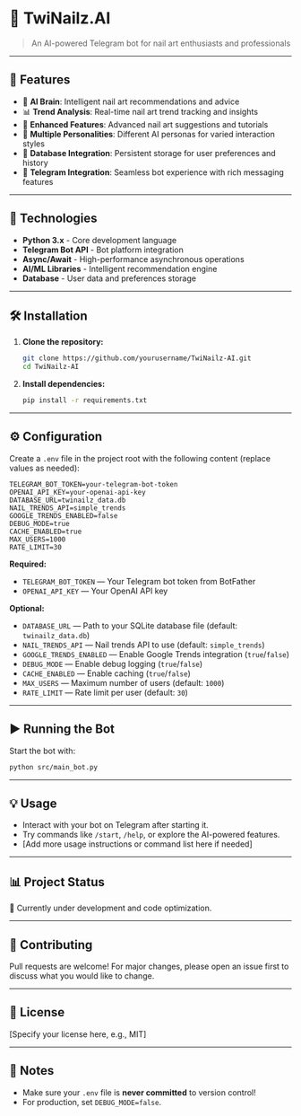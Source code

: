 # 💅 TwiNailz.AI

> An AI-powered Telegram bot for nail art enthusiasts and professionals

---

## 🌟 Features

- 🧠 **AI Brain**: Intelligent nail art recommendations and advice
- 📊 **Trend Analysis**: Real-time nail art trend tracking and insights
- 🎨 **Enhanced Features**: Advanced nail art suggestions and tutorials
- 👥 **Multiple Personalities**: Different AI personas for varied interaction styles
- 💾 **Database Integration**: Persistent storage for user preferences and history
- 🔧 **Telegram Integration**: Seamless bot experience with rich messaging features

---

## 🚀 Technologies

- **Python 3.x** - Core development language
- **Telegram Bot API** - Bot platform integration
- **Async/Await** - High-performance asynchronous operations
- **AI/ML Libraries** - Intelligent recommendation engine
- **Database** - User data and preferences storage

---

## 🛠 Installation

1. **Clone the repository:**

   ```bash
   git clone https://github.com/yourusername/TwiNailz-AI.git
   cd TwiNailz-AI
   ```

2. **Install dependencies:**

   ```bash
   pip install -r requirements.txt
   ```

---

## ⚙️ Configuration

Create a `.env` file in the project root with the following content (replace values as needed):

```
TELEGRAM_BOT_TOKEN=your-telegram-bot-token
OPENAI_API_KEY=your-openai-api-key
DATABASE_URL=twinailz_data.db
NAIL_TRENDS_API=simple_trends
GOOGLE_TRENDS_ENABLED=false
DEBUG_MODE=true
CACHE_ENABLED=true
MAX_USERS=1000
RATE_LIMIT=30
```

**Required:**
- `TELEGRAM_BOT_TOKEN` — Your Telegram bot token from BotFather
- `OPENAI_API_KEY` — Your OpenAI API key

**Optional:**
- `DATABASE_URL` — Path to your SQLite database file (default: `twinailz_data.db`)
- `NAIL_TRENDS_API` — Nail trends API to use (default: `simple_trends`)
- `GOOGLE_TRENDS_ENABLED` — Enable Google Trends integration (`true`/`false`)
- `DEBUG_MODE` — Enable debug logging (`true`/`false`)
- `CACHE_ENABLED` — Enable caching (`true`/`false`)
- `MAX_USERS` — Maximum number of users (default: `1000`)
- `RATE_LIMIT` — Rate limit per user (default: `30`)

---

## ▶️ Running the Bot

Start the bot with:

```bash
python src/main_bot.py
```

---

## 💡 Usage

- Interact with your bot on Telegram after starting it.
- Try commands like `/start`, `/help`, or explore the AI-powered features.
- [Add more usage instructions or command list here if needed]

---

## 📊 Project Status

🔧 Currently under development and code optimization.

---

## 🤝 Contributing

Pull requests are welcome! For major changes, please open an issue first to discuss what you would like to change.

---

## 📄 License

[Specify your license here, e.g., MIT]

---

## 📝 Notes

- Make sure your `.env` file is **never committed** to version control!
- For production, set `DEBUG_MODE=false`.
